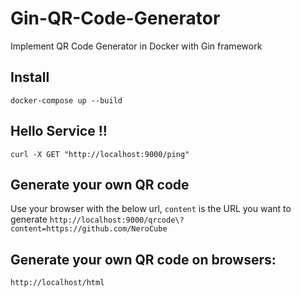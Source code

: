 # Gin-QR-Code-Generator
Implement QR Code Generator in Docker with Gin framework
## Install
`docker-compose up --build`

## Hello Service !!
`curl -X GET "http://localhost:9000/ping"`

## Generate your own QR code
Use your browser with the below url, `content` is the URL you want to generate
`http://localhost:9000/qrcode\?content=https://github.com/NeroCube`

## Generate your own QR code on browsers:
`http://localhost/html`
